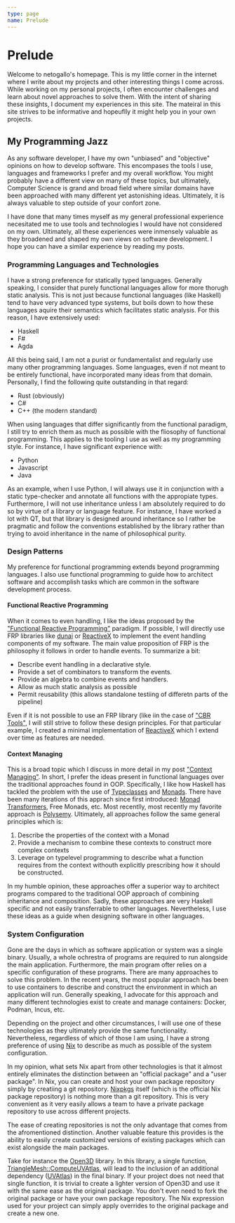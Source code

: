 ```yaml
---
type: page
name: Prelude
---
```

# Prelude
Welcome to netogallo's homepage. This is my little corner in the internet where I write about
my projects and other interesting things I come across. While working on my personal projects,
I often encounter challenges and learn about novel approaches to solve them. With the intent
of sharing these insights, I document my experiences in this site. The mateiral in this
site strives to be informative and hopeuflly it might help you in your own projects.

## My Programming Jazz

As any software developer, I have my own "unbiased" and "objective" opinions on
how to develop software. This encompases the tools I use, languages and frameworks
I prefer and my overall workflow. You might probably have a different view on many
of these topics, but ultimately, Computer Science is grand and broad field where
similar domains have been approached with many different yet astonishing ideas.
Ultimately, it is always valuable to step outside of your confort zone.

I have done that many times myself as my general professional experience necesitated me
to use tools and technologies I would have not considered on my own. Ultimately, all these
experiences were inmensely valuable as they broadened and shaped my own views on software
development. I hope you can have a similar experience by reading my posts.

### Programming Languages and Technologies

I have a strong preference for statically typed languages. Generally speaking, I consider
that purely functional languages allow for more thorugh static analysis. This is not just
because functional languages (like Haskell) tend to have very advanced type systems, but
boils down to how these languages aquire their semantics which facilitates static analysis.
For this reason, I have extensively used:

 - Haskell
 - F#
 - Agda

All this being said, I am not a purist or fundamentalist and regularly use many other
programming languages. Some languages, even if not meant to be entirely functional, have
incorporated many ideas from that domain. Personally, I find the following quite outstanding
in that regard:

 - Rust (obviously)
 - C#
 - C++ (the modern standard)

When using languages that differ significantly from the functional paradigm, I still try
to enrich them as much as possible with the fliosophy of functional programming. This
applies to the tooling I use as well as my programming style. For instance, I have significant
experience with:

 - Python
 - Javascript
 - Java

As an example, when I use Python, I will always use it in conjunction with a static type-checker and annotate all functions with the appropiate types. Furthermore, I will not use inheritance
unless I am absolutely required to do so by virtue of a library or language feature. For
instance, I have worked a lot with QT, but that library is designed around inheritance so I
rather be pragmatic and follow the conventions established by the library rather than trying
to avoid inheritance in the name of philosophical purity.

### Design Patterns

My preference for functional programming extends beyond programming languages. I also use
functional programming to guide how to architect software and accomplish tasks which are
common in the software development process.

#### Functional Reactive Programming

When it comes to even handling, I like the ideas proposed by the
["Functional Reactive Programming"](https://wiki.haskell.org/Functional_Reactive_Programming)
paradigm. If possible, I will directly use FRP libraries like 
[dunai](https://github.com/ivanperez-keera/dunai) or [ReactiveX](https://reactivex.io/) to
implement the event handling components of my software. The main value proposition of FRP is
the philosophy it follows in order to handle events. To summarize a bit:

 - Describe event handling in a declarative style.
 - Provide a set of combinators to transform the events.
 - Provide an algebra to combine events and handlers.
 - Allow as much static analysis as possible
 - Permit reusability (this allows standalone testiing of differetn parts of the pipeline)

Even if it is not possible to use an FRP library (like iin the case of
["CBR Tools"](https://github.com/TUM-CBR/pymol-plugins), I will still strive to follow these
design principles. For that particular example, I created a minimal implementation of
[ReactiveX](https://reactivex.io/) which I extend over time as features are needed.

#### Context Managing

This is a broad topic which I discuss in more detail in my post
["Context Managing"](./posts/01-context-managing.html). In short, I prefer the ideas present
in functional languages over the traditional approaches found in OOP. Specifically, I like how
Haskell has tackled the problem with the use of 
[Typeclasses](https://book.realworldhaskell.org/read/using-typeclasses.html) and
[Monads](https://wiki.haskell.org/Monad). There have been many iterations of this apprach
since first introduced: [Monad Transformers](https://wiki.haskell.org/Monad_Transformers),
Free Monads, etc. Most recentlly, most recently my favorite approach is
[Polysemy](https://github.com/polysemy-research/polysemy). Ultimately, all approaches
follow the same general principles which is:

 1. Describe the properties of the context with a Monad
 2. Provide a mechanism to combine these contexts to construct more complex contexts
 3. Leverage on typelevel programming to describe what a function requires from the
    context withouth explicitly prescribing how it should be constructed.

In my humble opinion, these approaches offer a superior way to architect programs
compared to the traditional OOP approach of combining inheritance and composition. Sadly,
these approaches are very Haskell specific and not easily transferrable to other languages.
Nevertheless, I use these ideas as a guide when designing software in other languages.


### System Configuration

Gone are the days in which as software application or system was a single binary. Usually,
a whole ochrestra of programs are required to run alongside the main application. Furthermore,
the main program ofter relies on a specific configuration of these programs. There are many
approaches to solve this problem. In the recent years, the most popular approach has been
to use containers to describe and construct the environment in which an application will run.
Generally speaking, I advocate for this approach and many different technologies exist
to create and manage containers: Docker, Podman, Incus, etc.

Depending on the project and other circumstances, I will use one of these technologies
as they ultimately provide the same functionality. Nevertheless, regardless of which
of those I am using, I have a strong preference of using [Nix](https://nixos.org/) to
describe as much as possible of the system configuration.

In my opinion, what sets Nix apart from other technologies is that it almost entirely
eliminates the distinction between an "official package" and a "user package". In Nix,
you can create and host your own package repository simply by creatiing a git repository.
[Nixpkgs](https://github.com/NixOS/nixpkgs/) itself (which is the official Nix package
repository) is nothing more than a git repository. This is very convenient as it very
easily allows a team to have a private package repository to use across different projects.

The ease of creating repositories is not the only advantage that comes from the
afromentioned distinction. Another valuable feature this provides is the ability
to easily create customized versions of existing packages which can exist alongside
the main packages.

Take for instance the [Open3D](http://www.open3d.org/) library. In this
library, a single function, [TriangleMesh::ComputeUVAtlas](https://github.com/isl-org/Open3D/blob/0f06a149c4fb9406fd3e432a5cb0c024f38e2f0e/cpp/open3d/t/geometry/TriangleMesh.cpp#L706),
will lead to the inclusion of an additional dependency
([UVAtlas](https://github.com/microsoft/UVAtlas/)) in the final binary. If your project
does not need that single function, it is trivial to create a lighter version of Open3D
and use it with the same ease as the original package. You don't even need
to fork the original package or have your own package repository. The Nix expression used
for your project can simply apply overrides to the original package and create a new one.
